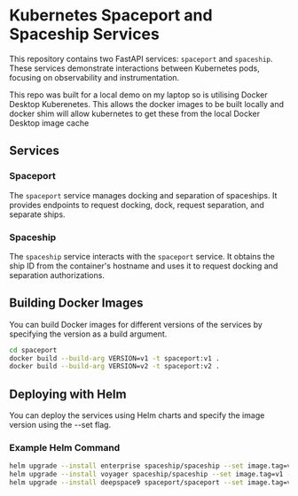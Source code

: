 # Kubernetes Spaceport and Spaceship Services

This repository contains two FastAPI services: `spaceport` and `spaceship`. These services demonstrate interactions 
between Kubernetes pods, focusing on observability and instrumentation.

This repo was built for a local demo on my laptop so is utilising Docker Desktop Kuberenetes. This allows the docker 
images to be built locally and docker shim will allow kubernetes to get these from the local Docker Desktop image cache

## Services

### Spaceport

The `spaceport` service manages docking and separation of spaceships. It provides endpoints to request docking, dock, 
request separation, and separate ships.

### Spaceship

The `spaceship` service interacts with the `spaceport` service. It obtains the ship ID from the container's hostname 
and uses it to request docking and separation authorizations.

## Building Docker Images

You can build Docker images for different versions of the services by specifying the version as a build argument.

```sh
cd spaceport
docker build --build-arg VERSION=v1 -t spaceport:v1 .
docker build --build-arg VERSION=v2 -t spaceport:v2 .
```

## Deploying with Helm
You can deploy the services using Helm charts and specify the image version using the --set flag.

### Example Helm Command
```sh
helm upgrade --install enterprise spaceship/spaceship --set image.tag=v1 --set service.nodePort=32001
helm upgrade --install voyager spaceship/spaceship --set image.tag=v1 --set service.nodePort=32002
helm upgrade --install deepspace9 spaceport/spaceport --set image.tag=v1
```
